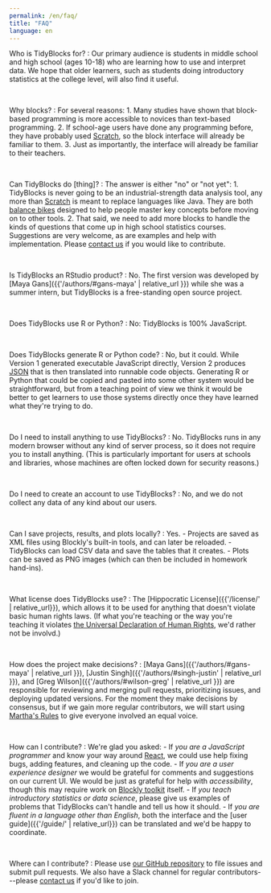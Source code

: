 ```yaml
---
permalink: /en/faq/
title: "FAQ"
language: en
---
```


Who is TidyBlocks for?
:   Our primary audience is students in middle school and high school (ages 10-18)
    who are learning how to use and interpret data.
    We hope that older learners,
    such as students doing introductory statistics at the college level,
    will also find it useful.

<br/>

Why blocks?
:   For several reasons:
    1.  Many studies have shown that block-based programming is more accessible to novices than text-based programming.
    2.  If school-age users have done any programming before, they have probably used [Scratch](http://scratch.mit.edu),
        so the block interface will already be familiar to them.
    3.  Just as importantly, the interface will already be familiar to their teachers.

<br/>

Can TidyBlocks do [thing]?
:   The answer is either "no" or "not yet":
    1.  TidyBlocks is never going to be an industrial-strength data analysis tool,
        any more than [Scratch](http://scratch.mit.edu) is meant to replace languages like Java.
        They are both [balance bikes](https://en.wikipedia.org/wiki/Balance_bicycle)
        designed to help people master key concepts before moving on to other tools.
    2.  That said,
        we need to add more blocks to handle the kinds of questions that come up in high school statistics courses.
        Suggestions are very welcome,
        as are examples and help with implementation.
        Please [contact us](mailto:{{site.email}}) if you would like to contribute.

<br/>

Is TidyBlocks an RStudio product?
:   No.
    The first version was developed by [Maya Gans]({{'/authors/#gans-maya' | relative_url }}) while she was a summer intern,
    but TidyBlocks is a free-standing open source project.

<br/>

Does TidyBlocks use R or Python?
:   No: TidyBlocks is 100% JavaScript.

<br/>

Does TidyBlocks generate R or Python code?
:   No,
    but it could.
    While Version 1 generated executable JavaScript directly,
    Version 2 produces [JSON](https://en.wikipedia.org/wiki/JSON)
    that is then translated into runnable code objects.
    Generating R or Python that could be copied and pasted into some other system would be straightforward,
    but from a teaching point of view we think it would be better to get learners to use those systems directly
    once they have learned what they're trying to do.

<br/>

Do I need to install anything to use TidyBlocks?
:   No.
    TidyBlocks runs in any modern browser without any kind of server process,
    so it does not require you to install anything.
    (This is particularly important for users at schools and libraries,
    whose machines are often locked down for security reasons.)

<br/>

Do I need to create an account to use TidyBlocks?
:   No,
    and we do not collect any data of any kind about our users.

<br/>

Can I save projects, results, and plots locally?
:   Yes.
    -   Projects are saved as XML files using Blockly's built-in tools, and can later be reloaded.
    -   TidyBlocks can load CSV data and save the tables that it creates.
    -   Plots can be saved as PNG images (which can then be included in homework hand-ins).

<br/>

What license does TidyBlocks use?
:   The [Hippocratic License]({{'/license/' | relative_url}}),
    which allows it to be used for anything that doesn't violate basic human rights laws.
    (If what you're teaching or the way you're teaching it violates
    [the Universal Declaration of Human Rights](https://www.un.org/en/universal-declaration-human-rights/),
    we'd rather not be involvd.)

<br/>

How does the project make decisions?
:   [Maya Gans]({{'/authors/#gans-maya' | relative_url }}),
    [Justin Singh]({{'/authors/#singh-justin' | relative_url }}),
    and [Greg Wilson]({{'/authors/#wilson-greg' | relative_url }})
    are responsible for reviewing and merging pull requests,
    prioritizing issues,
    and deploying updated versions.
    For the moment they make decisions by consensus,
    but if we gain more regular contributors,
    we will start using [Martha's Rules](https://third-bit.com/2019/06/13/marthas-rules.html)
    to give everyone involved an equal voice.

<br/>

How can I contribute?
:   We're glad you asked:
    -   If *you are a JavaScript programmer* and know your way around [React](https://reactjs.org/),
        we could use help fixing bugs, adding features, and cleaning up the code.
    -   If *you are a user experience designer*
        we would be grateful for comments and suggestions on our current UI.
        We would be just as grateful for help with *accessibility*,
        though this may require work on [Blockly toolkit](https://developers.google.com/blockly/) itself.
    -   If *you teach introductory statistics or data science*,
        please give us examples of problems that TidyBlocks can't handle and tell us how it should.
    -   If *you are fluent in a language other than English*,
        both the interface and the [user guide]({{'/guide/' | relative_url}}) can be translated
        and we'd be happy to coordinate.

<br/>

Where can I contribute?
:   Please use [our GitHub repository]({{site.github.url}}) to file issues and submit pull requests.
    We also have a Slack channel for regular contributors---please [contact us](mailto:{{site.email}}) if you'd like to join.
